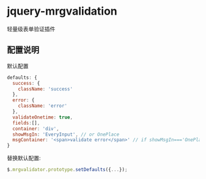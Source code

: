 # jquery-mrgvalidation

轻量级表单验证插件

## 配置说明
默认配置
```javascript
defaults: {
  success: {
    className: 'success'
  },
  error: {
    className: 'error'
  },
  validateOnetime: true,
  fields:[],
  container: 'div',
  showMsgIn: 'EveryInput', // or OnePlace
  msgContainer: '<span>validate error</span>' // if showMsgIn==='OnePlace', place a selector like .tip
}
```

替换默认配置:
```javascript
$.mrgvalidator.prototype.setDefaults({...});
```
